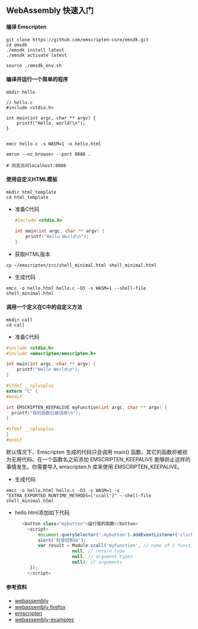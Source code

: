 ## WebAssembly 快速入门

#### 编译 Emscripten
```shell
git clone https://github.com/emscripten-core/emsdk.git
cd emsdk
./emsdk install latest
./emsdk activate latest

source ./emsdk_env.sh
```
#### 编译并运行一个简单的程序
```shell
mkdir hello

// hello.c
#include <stdio.h>

int main(int argc, char ** argv) { 
    printf("Hello, world!\n");
}


emcc hello.c -s WASM=1 -o hello.html

emrun --no_browser --port 8080 .

# 浏览访问localhost:8080
```

#### 使用自定义HTML模板
```shell
mkdir html_template
cd html_template
```
+ 准备C代码
    ```C
    #include <stdio.h>

    int main(int argc, char ** argv) {
        printf("Hello World\n");    
    }
    ```
+ 获取HTML版本
```shell
cp ~/emscripten/src/shell_minimal.html shell_minimal.html
```
+ 生成代码
```shell
emcc -o hello.html hello.c -O3 -s WASM=1 --shell-file shell_minimal.html
```

#### 调用一个定义在C中的自定义方法
```shell
mkdir call
cd call
```
+ 准备C代码
```C
#include <stdio.h>
#include <emscripten/emscripten.h>

int main(int argc, char ** argv) {
    printf("Hello World\n");
}

#ifdef __cplusplus
extern "C" {
#endif

int EMSCRIPTEN_KEEPALIVE myFunction(int argc, char ** argv) {
  printf("我的函数已被调用\n");
}

#ifdef __cplusplus
}
#endif
```
默认情况下，Emscripten 生成的代码只会调用 main() 函数，其它的函数将被视为无用代码。在一个函数名之前添加 EMSCRIPTEN_KEEPALIVE 能够防止这样的事情发生。你需要导入 emscripten.h 库来使用 EMSCRIPTEN_KEEPALIVE。

+ 生成代码
```
emcc -o hello.html hello.c -O3 -s WASM=1 -s "EXTRA_EXPORTED_RUNTIME_METHODS=['ccall']" --shell-file shell_minimal.html
```
+ hello.html添加如下代码
```javascript
      <button class="mybutton">运行我的函数</button>
        <script>
            document.querySelector('.mybutton').addEventListener('click', function(){
            alert('检查控制台');
            var result = Module.ccall('myFunction', // name of C function 
                         null, // return type
                         null, // argument types
                         null); // arguments
         });
        </script>
```

#### 参考资料
+ [webassembly](https://webassembly.org/)
+ [webassembly firefox](https://developer.mozilla.org/zh-CN/docs/WebAssembly)
+ [emscripten](https://emscripten.org/)
+ [webassembly-examples](https://github.com/mdn/webassembly-examples)